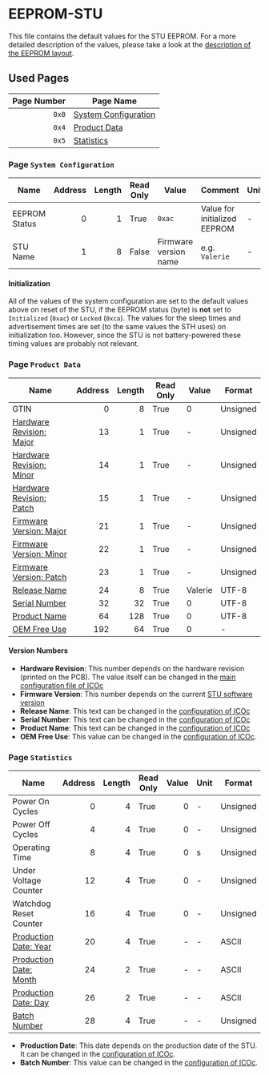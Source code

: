 # EEPROM-STU

This file contains the default values for the STU EEPROM. For a more detailed description of the values, please take a look at the [description of the EEPROM layout](EEPROM.md).

## Used Pages

| Page Number | Page Name                                              |
| ----------: | ------------------------------------------------------ |
|       `0x0` | [System Configuration](#page:stu-system-configuration) |
|       `0x4` | [Product Data](#page:stu-product-data)                 |
|       `0x5` | [Statistics](#page:stu-statistics)                     |

### Page `System Configuration`

| Name          | Address | Length | Read Only | Value                 | Comment                      | Unit | Format |
| ------------- | ------: | -----: | --------- | --------------------- | ---------------------------- | ---- | ------ |
| EEPROM Status |       0 |      1 | True      | `0xac`                | Value for initialized EEPROM | -    |        |
| STU Name      |       1 |      8 | False     | Firmware version name | e.g. `Valerie`               | -    | UTF-8  |

#### Initialization

All of the values of the system configuration are set to the default values above on reset of the STU, if the EEPROM status (byte) is **not** set to `Initialized` (`0xac`) or `Locked` (`0xca`). The values for the sleep times and advertisement times are set (to the same values the STH uses) on initialization too. However, since the STU is not battery-powered these timing values are probably not relevant.

<a name="page:stu-product-data"></a>

### Page `Product Data`

| Name                                                     | Address | Length | Read Only | Value   | Format   |
| -------------------------------------------------------- | ------: | -----: | --------- | ------- | -------- |
| GTIN                                                     |       0 |      8 | True      | 0       | Unsigned |
| [Hardware Revision: Major](#value:stu-hardware-revision) |      13 |      1 | True      | -       | Unsigned |
| [Hardware Revision: Minor](#value:stu-hardware-revision) |      14 |      1 | True      | -       | Unsigned |
| [Hardware Revision: Patch](#value:stu-hardware-revision) |      15 |      1 | True      | -       | Unsigned |
| [Firmware Version: Major](#value:stu-firmware-version)   |      21 |      1 | True      | -       | Unsigned |
| [Firmware Version: Minor](#value:stu-firmware-version)   |      22 |      1 | True      | -       | Unsigned |
| [Firmware Version: Patch](#value:stu-firmware-version)   |      23 |      1 | True      | -       | Unsigned |
| [Release Name](#value:stu-release-name)                  |      24 |      8 | True      | Valerie | UTF-8    |
| [Serial Number](#value:stu-serial-number)                |      32 |     32 | True      | 0       | UTF-8    |
| [Product Name](#value:stu-product-name)                  |      64 |    128 | True      | 0       | UTF-8    |
| [OEM Free Use](#value:stu-oem-free-use)                  |     192 |     64 | True      | 0       | -        |

#### Version Numbers

- <a name="value:stu-hardware-revision"></a> **Hardware Revision**: This number depends on the hardware revision (printed on the PCB). The value itself can be changed in the [main configuration file of ICOc][config]
- <a name="value:stu-firmware-version"></a> **Firmware Version**: This number depends on the current [STU software version](https://github.com/MyTooliT/STU/releases)
- <a name="value:stu-release-name"></a> **Release Name**: This text can be changed in the [configuration of ICOc][config]
- <a name="value:stu-serial-number"></a> **Serial Number**: This text can be changed in the [configuration of ICOc][config]
- <a name="value:stu-product-name"></a> **Product Name**: This text can be changed in the [configuration of ICOc][config]
- <a name="value:stu-oem-free-use"></a> **OEM Free Use**: This value can be changed in the [configuration of ICOc][config].

[config]: https://github.com/MyTooliT/ICOc/blob/master/Configuration/config.yaml

<a name="page:stu-statistics"></a>

### Page `Statistics`

| Name                                                 | Address | Length | Read Only | Value | Unit | Format   |
| ---------------------------------------------------- | ------: | -----: | --------- | ----: | ---- | -------- |
| Power On Cycles                                      |       0 |      4 | True      |     0 | -    | Unsigned |
| Power Off Cycles                                     |       4 |      4 | True      |     0 | -    | Unsigned |
| Operating Time                                       |       8 |      4 | True      |     0 | s    | Unsigned |
| Under Voltage Counter                                |      12 |      4 | True      |     0 | -    | Unsigned |
| Watchdog Reset Counter                               |      16 |      4 | True      |     0 | -    | Unsigned |
| [Production Date: Year](#value:stu-production-date)  |      20 |      4 | True      |     - | -    | ASCII    |
| [Production Date: Month](#value:stu-production-date) |      24 |      2 | True      |     - | -    | ASCII    |
| [Production Date: Day](#value:stu-production-date)   |      26 |      2 | True      |     - | -    | ASCII    |
| [Batch Number](#value:stu-batch-number)              |      28 |      4 | True      |     - | -    | Unsigned |

- <a name="value:stu-production-date">**Production Date**:</a> This date depends on the production date of the STU. It can be changed in the [configuration of ICOc][config].
- <a name="value:stu-batch-number">**Batch Number**:</a> This value can be changed in the [configuration of ICOc][config].
